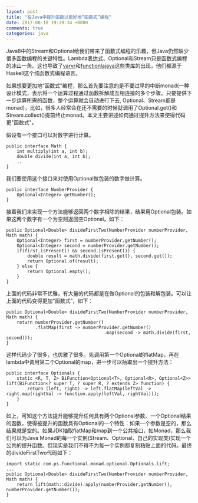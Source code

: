 ```yaml
---
layout: post
title: "在Java中提升函数以更好地“函数式”编程"
date: 2017-08-18 19:29:34 +0800
comments: true
categories: java
---
```


Java8中的Stream和Optional给我们带来了函数式编程的乐趣，但Java仍然缺少很多函数编程的关键特性。Lambda表达式、Optional和Stream只是函数式编程的冰山一角。这也导致了[varvr](https://github.com/vavr-io/vavr)和[functionlajava](https://github.com/functionaljava/functionaljava)这些类库的出现，他们都源于Haskell这个纯函数式编程语言。

如果想要更加地“函数式”编程，那么首先要注意的是不要过早的中断monad(一种设计模式，表示将一个运算过程通过函数拆解成互相连接的多个步骤。只要提供下一步运算所需的函数，整个运算就会自动进行下去, Optional、Stream都是monad)，比如，很多人经常会在还不需要的时候就调用了Optional.get()和Stream.collect()提前终止monad。本文主要讲述如何通过提升方法来使得代码更"函数式"。

<!--more-->

假设有一个接口可以对数字进行计算。

```
public interface Math {
    int multiply(int a, int b);
    double divide(int a, int b);
    ..
}
```

我们要使用这个接口来对使用Optional做包装的数字做计算。

```
public interface NumberProvider {
    Optional<Integer> getNumber();
}
```

接着我们来实现一个方法能够返回两个数字相除的结果，结果用Optional包装。如果这两个数字有一个为空则返回空Optional。如下：

```
public Optional<Double> divideFirstTwo(NumberProvider numberProvider, Math math) {
    Optional<Integer> first = numberProvider.getNumber();
    Optional<Integer> second = numberProvider.getNumber();
    if(first.isPresent() && second.isPresent()) {
        double result = math.divide(first.get(), second.get());
        return Optional.of(result);
    } else {
        return Optional.empty();
    }
}
```

上面的代码非常不优雅，有大量的代码都是在做Optional的包装和解包装。可以让上面的代码变得更加“函数式”，如下：

```
public Optional<Double> divideFirstTwo(NumberProvider numberProvider, Math math) {
    return numberProvider.getNumber()
           .flatMap(first -> numberProvider.getNumber()
                                     .map(second -> math.divide(first, second)));
}
```

这样代码少了很多，也优雅了很多。先调用第一个Optional的flatMap，再在lambda中调用第二个Optional的map，进一步可以抽取出一个提升方法：

```
public interface Optionals {
    static <R, T, Z> BiFunction<Optional<T>, Optional<R>, Optional<Z>> lift(BiFunction<? super T, ? super R, ? extends Z> function) {
        return (left, right) -> left.flatMap(leftVal -> right.map(rightVal -> function.apply(leftVal, rightVal)));
    }
}
```

如上，可知这个方法提升能够提升任何具有两个Optional参数、一个Optional结果的函数，使得被提升的函数具有Optional的一个特性：如果一个参数是空的，那么结果就是空的。如果JDK抽取flatMap和map到一个公共接口，如Monad，那么我们可以为Java Monad的每一个实例(Stream、Optional、自己的实现类)实现一个公共的提升函数。但现实是我们不得不为每一个实例都复制粘贴上面的代码。最终的divideFirstTwo代码如下：

```
import static com.ps.functional.monad.optional.Optionals.lift;
...
public Optional<Double> divideFirstTwo(NumberProvider numberProvider, Math math) {
    return lift(math::divide).apply(numberProvider.getNumber(), numberProvider.getNumber());
}
```